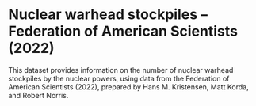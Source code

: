 # Nuclear warhead stockpiles – Federation of American Scientists (2022)

This dataset provides information on the number of nuclear warhead stockpiles by the nuclear powers, using data from the Federation of American Scientists (2022), prepared by Hans M. Kristensen, Matt Korda, and Robert Norris.